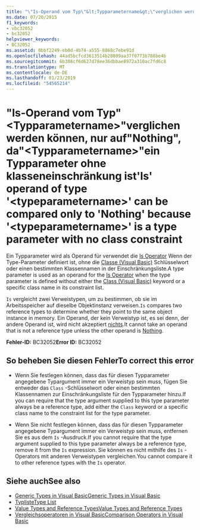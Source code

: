 ```yaml
---
title: "\"Is-Operand vom Typ\"&lt;Typparametername&gt;\"verglichen werden können, nur auf\"Nothing\", da\"&lt;Typparametername&gt;\"ein Typparameter ohne klasseneinschränkung ist"
ms.date: 07/20/2015
f1_keywords:
- vbc32052
- bc32052
helpviewer_keywords:
- BC32052
ms.assetid: 0bbf2249-eb0d-4b74-a555-8868c7ebe91d
ms.openlocfilehash: 44ad5bcfcd3613514b28809aa37f0773b788be4b
ms.sourcegitcommit: 6b308cf6d627d78ee36dbbae8972a310ac7fd6c8
ms.translationtype: MT
ms.contentlocale: de-DE
ms.lasthandoff: 01/23/2019
ms.locfileid: "54565214"
---
```

# <a name="is-operand-of-type-lttypeparameternamegt-can-be-compared-only-to-nothing-because-lttypeparameternamegt-is-a-type-parameter-with-no-class-constraint"></a><span data-ttu-id="7ed94-102">"Is-Operand vom Typ"&lt;Typparametername&gt;"verglichen werden können, nur auf"Nothing", da"&lt;Typparametername&gt;"ein Typparameter ohne klasseneinschränkung ist</span><span class="sxs-lookup"><span data-stu-id="7ed94-102">'Is' operand of type '&lt;typeparametername&gt;' can be compared only to 'Nothing' because '&lt;typeparametername&gt;' is a type parameter with no class constraint</span></span>
<span data-ttu-id="7ed94-103">Ein Typparameter wird als Operand für verwendet die [Is Operator](../../visual-basic/language-reference/operators/is-operator.md) Wenn der Type-Parameter definiert ist, ohne die [Classe (Visual Basic)](../../visual-basic/language-reference/statements/class-statement.md) Schlüsselwort oder einen bestimmten Klassennamen in der Einschränkungsliste.</span><span class="sxs-lookup"><span data-stu-id="7ed94-103">A type parameter is used as an operand for the [Is Operator](../../visual-basic/language-reference/operators/is-operator.md) when the type parameter is defined without either the [Class (Visual Basic)](../../visual-basic/language-reference/statements/class-statement.md) keyword or a specific class name in its constraint list.</span></span>  
  
 <span data-ttu-id="7ed94-104">`Is` vergleicht zwei Verweistypen, um zu bestimmen, ob sie im Arbeitsspeicher auf dieselbe Objektinstanz verweisen.</span><span class="sxs-lookup"><span data-stu-id="7ed94-104">`Is` compares two reference types to determine whether they point to the same object instance in memory.</span></span> <span data-ttu-id="7ed94-105">Ein Operand, der kein Verweistyp ist, es sei denn, der andere Operand ist, wird nicht akzeptiert [nichts](../../visual-basic/language-reference/nothing.md).</span><span class="sxs-lookup"><span data-stu-id="7ed94-105">It cannot take an operand that is not a reference type unless the other operand is [Nothing](../../visual-basic/language-reference/nothing.md).</span></span>  
  
 <span data-ttu-id="7ed94-106">**Fehler-ID:** BC32052</span><span class="sxs-lookup"><span data-stu-id="7ed94-106">**Error ID:** BC32052</span></span>  
  
## <a name="to-correct-this-error"></a><span data-ttu-id="7ed94-107">So beheben Sie diesen Fehler</span><span class="sxs-lookup"><span data-stu-id="7ed94-107">To correct this error</span></span>  
  
-   <span data-ttu-id="7ed94-108">Wenn Sie festlegen können, dass das für diesen Typparameter angegebene Typargument immer ein Verweistyp sein muss, fügen Sie entweder das `Class` -Schlüsselwort oder einen bestimmten Klassennamen zur Einschränkungsliste für den Typparameter hinzu.</span><span class="sxs-lookup"><span data-stu-id="7ed94-108">If you can require that the type argument supplied to this type parameter always be a reference type, add either the `Class` keyword or a specific class name to the constraint list for the type parameter.</span></span>  
  
-   <span data-ttu-id="7ed94-109">Wenn Sie nicht festlegen können, dass das für diesen Typparameter angegebene Typargument immer ein Verweistyp sein muss, entfernen Sie es aus dem `Is` -Ausdruck.</span><span class="sxs-lookup"><span data-stu-id="7ed94-109">If you cannot require that the type argument supplied to this type parameter always be a reference type, remove it from the `Is` expression.</span></span> <span data-ttu-id="7ed94-110">Sie können es nicht mithilfe des `Is` -Operators mit anderen Verweistypen vergleichen.</span><span class="sxs-lookup"><span data-stu-id="7ed94-110">You cannot compare it to other reference types with the `Is` operator.</span></span>  
  
## <a name="see-also"></a><span data-ttu-id="7ed94-111">Siehe auch</span><span class="sxs-lookup"><span data-stu-id="7ed94-111">See also</span></span>

- [<span data-ttu-id="7ed94-112">Generic Types in Visual Basic</span><span class="sxs-lookup"><span data-stu-id="7ed94-112">Generic Types in Visual Basic</span></span>](../../visual-basic/programming-guide/language-features/data-types/generic-types.md)
- [<span data-ttu-id="7ed94-113">Typliste</span><span class="sxs-lookup"><span data-stu-id="7ed94-113">Type List</span></span>](../../visual-basic/language-reference/statements/type-list.md)
- [<span data-ttu-id="7ed94-114">Value Types and Reference Types</span><span class="sxs-lookup"><span data-stu-id="7ed94-114">Value Types and Reference Types</span></span>](../../visual-basic/programming-guide/language-features/data-types/value-types-and-reference-types.md)
- [<span data-ttu-id="7ed94-115">Vergleichsoperatoren in Visual Basic</span><span class="sxs-lookup"><span data-stu-id="7ed94-115">Comparison Operators in Visual Basic</span></span>](../../visual-basic/programming-guide/language-features/operators-and-expressions/comparison-operators.md)
